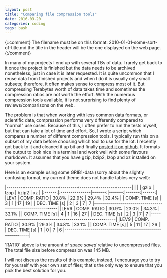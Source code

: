```yaml
---
layout: post
title: "Comparing file compression tools"
date: 2016-03-20
categories: coding
tags: bash
---
```

{::comment}
The filename must be on this format:
2010-01-01-some-sort-of-title.md
the title in the header will be the one displayed on the web page.
{:/comment}


In many of my projects I end up with several TBs of data.
I rarely get back to it once the project is finished
but the data needs to be archived nonetheless,
just in case it is later requested.
It is quite uncommon that I reuse data from finished projects
and when I do it is usually only small subsets;
therefore, it often makes sense to compress most of it.
But compressing Terabytes worth of data takes time
and sometimes the compression ratios are not worth the effort.
With the numerous compression tools available,
it is not surprising to find plenty of reviews/comparisons on the web.

The problem is that when working with less common data formats,
or scientific data,
compression performs very differently compared to "normal" use cases.
Because of this, I often prefer to run the tests myself,
but that can take a lot of time and effort.
So, I wrote a script which compares a number of different compression tools.
I typically run this on a subset of my data
before choosing which tool to use for the lot.
I recently got back to it and cleaned it up bit
and finally [posted it on github](https://github.com/dingwell/everyday_benchmarks/blob/master/test_compression.sh).
It formats the output to look nice in a terminal
and work well with some flavours markdown.
It assumes that you have gzip, bzip2, lzop and xz installed on your system.

Here is an example using some GRIB1-data
(sorry about the slightly confusing format,
my current theme does not handle tables very well):

|--------+----------------+--------+--------+--------+-------|
|        |                |  gzip  |  lzop  |  bzip2 |   xz  |
|:------:|:---------------|-------:|-------:|-------:|------:|
|LEV1    | COMP. RATIO    |  30.8% |  22.9% |  29.4% |  32.4%
|        | COMP. TIME [s] |      3 |      1 |     17 |     19
|        | DEC.  TIME [s] |      2 |      3 |      7 |      7
|------------------------------------------------------------|
|LEV6    | COMP. RATIO    |  30.9% |  23.0% |  34.3% |  33.1%
|        | COMP. TIME [s] |      4 |      1 |     16 |     27
|        | DEC.  TIME [s] |      2 |      3 |      7 |      7
|------------------------------------------------------------|
|LEV9    | COMP. RATIO    |  30.9% |  29.3% |  34.8% |  33.1%
|        | COMP. TIME [s] |      5 |     11 |     17 |     26
|        | DEC.  TIME [s] |      1 |      0 |      7 |      6
|------------------------------------------------------------|

'RATIO' above is the amount of space _saved_ relative to uncompressed files.
The total file size before compression was 145 MB.

I will not discuss the results of this example, instead,
I encourage you to try for yourself with your own set of files;
that's the only way to ensure that you pick the best solution for you.
